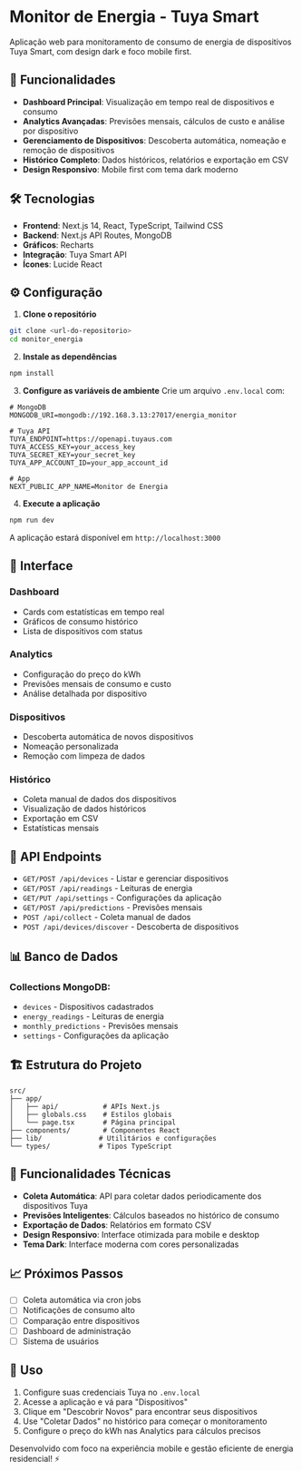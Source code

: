 # Monitor de Energia - Tuya Smart

Aplicação web para monitoramento de consumo de energia de dispositivos Tuya Smart, com design dark e foco mobile first.

## 🚀 Funcionalidades

- **Dashboard Principal**: Visualização em tempo real de dispositivos e consumo
- **Analytics Avançadas**: Previsões mensais, cálculos de custo e análise por dispositivo  
- **Gerenciamento de Dispositivos**: Descoberta automática, nomeação e remoção de dispositivos
- **Histórico Completo**: Dados históricos, relatórios e exportação em CSV
- **Design Responsivo**: Mobile first com tema dark moderno

## 🛠️ Tecnologias

- **Frontend**: Next.js 14, React, TypeScript, Tailwind CSS
- **Backend**: Next.js API Routes, MongoDB
- **Gráficos**: Recharts
- **Integração**: Tuya Smart API
- **Ícones**: Lucide React

## ⚙️ Configuração

1. **Clone o repositório**
```bash
git clone <url-do-repositorio>
cd monitor_energia
```

2. **Instale as dependências**
```bash
npm install
```

3. **Configure as variáveis de ambiente**
Crie um arquivo `.env.local` com:
```env
# MongoDB
MONGODB_URI=mongodb://192.168.3.13:27017/energia_monitor

# Tuya API
TUYA_ENDPOINT=https://openapi.tuyaus.com
TUYA_ACCESS_KEY=your_access_key
TUYA_SECRET_KEY=your_secret_key
TUYA_APP_ACCOUNT_ID=your_app_account_id

# App
NEXT_PUBLIC_APP_NAME=Monitor de Energia
```

4. **Execute a aplicação**
```bash
npm run dev
```

A aplicação estará disponível em `http://localhost:3000`

## 📱 Interface

### Dashboard
- Cards com estatísticas em tempo real
- Gráficos de consumo histórico
- Lista de dispositivos com status

### Analytics  
- Configuração do preço do kWh
- Previsões mensais de consumo e custo
- Análise detalhada por dispositivo

### Dispositivos
- Descoberta automática de novos dispositivos
- Nomeação personalizada
- Remoção com limpeza de dados

### Histórico
- Coleta manual de dados dos dispositivos
- Visualização de dados históricos
- Exportação em CSV
- Estatísticas mensais

## 🔄 API Endpoints

- `GET/POST /api/devices` - Listar e gerenciar dispositivos
- `GET/POST /api/readings` - Leituras de energia
- `GET/PUT /api/settings` - Configurações da aplicação  
- `GET/POST /api/predictions` - Previsões mensais
- `POST /api/collect` - Coleta manual de dados
- `POST /api/devices/discover` - Descoberta de dispositivos

## 📊 Banco de Dados

### Collections MongoDB:
- `devices` - Dispositivos cadastrados
- `energy_readings` - Leituras de energia
- `monthly_predictions` - Previsões mensais
- `settings` - Configurações da aplicação

## 🏗️ Estrutura do Projeto

```
src/
├── app/
│   ├── api/           # APIs Next.js
│   ├── globals.css    # Estilos globais
│   └── page.tsx       # Página principal
├── components/        # Componentes React
├── lib/              # Utilitários e configurações
└── types/            # Tipos TypeScript
```

## 🔧 Funcionalidades Técnicas

- **Coleta Automática**: API para coletar dados periodicamente dos dispositivos Tuya
- **Previsões Inteligentes**: Cálculos baseados no histórico de consumo
- **Exportação de Dados**: Relatórios em formato CSV
- **Design Responsivo**: Interface otimizada para mobile e desktop
- **Tema Dark**: Interface moderna com cores personalizadas

## 📈 Próximos Passos

- [ ] Coleta automática via cron jobs
- [ ] Notificações de consumo alto
- [ ] Comparação entre dispositivos
- [ ] Dashboard de administração
- [ ] Sistema de usuários

## 🎯 Uso

1. Configure suas credenciais Tuya no `.env.local`
2. Acesse a aplicação e vá para "Dispositivos"
3. Clique em "Descobrir Novos" para encontrar seus dispositivos
4. Use "Coletar Dados" no histórico para começar o monitoramento
5. Configure o preço do kWh nas Analytics para cálculos precisos

Desenvolvido com foco na experiência mobile e gestão eficiente de energia residencial! ⚡
